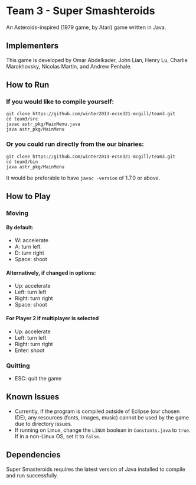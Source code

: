 Team 3 - Super Smashteroids
===========================

An Asteroids-inspired (1979 game, by Atari) game written in Java.

Implementers
------------

This game is developed by Omar Abdelkader, John Lian, Henry Lu, Charlie Marokhovsky, Nicolas Martin, and Andrew Penhale. 

How to Run
----------

### If you would like to compile yourself:

	git clone https://github.com/winter2013-ecse321-mcgill/team3.git
	cd team3/src
	javac astr_pkg/MainMenu.java
	java astr_pkg/MainMenu

### Or you could run directly from the our binaries:

	git clone https://github.com/winter2013-ecse321-mcgill/team3.git
	cd team3/bin
	java astr_pkg/MainMenu
	
It would be preferable to have `javac -version` of 1.7.0 or above.

How to Play 
-----------

### Moving

#### By default:

- W: accelerate
- A: turn left
- D: turn right
- Space: shoot

#### Alternatively, if changed in options:

- Up: accelerate
- Left: turn left
- Right: turn right
- Space: shoot

#### For Player 2 if multiplayer is selected

- Up: accelerate
- Left: turn left
- Right: turn right
- Enter: shoot

### Quitting

- ESC: quit the game

Known Issues
------------

- Currently, if the program is compiled outside of Eclipse (our chosen IDE), any resources (fonts, images, music) cannot be used by the game due to directory issues. 
- If running on Linux, change the `LINUX` boolean in `Constants.java` to `true`. If in a non-Linux OS, set it to `false`.

Dependencies
------------

Super Smasteroids requires the latest version of Java installed to compile and run successfully. 
